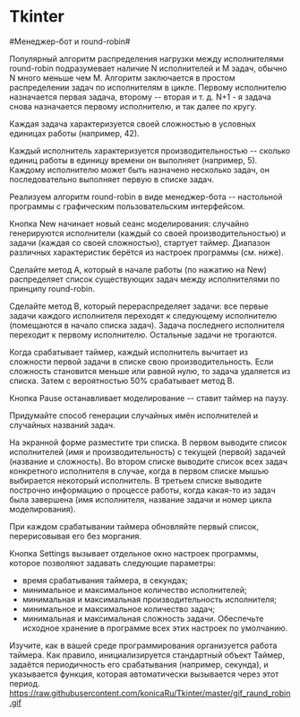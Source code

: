 # Tkinter
#Менеджер-бот и round-robin#

Популярный алгоритм распределения нагрузки между исполнителями round-robin подразумевает наличие N исполнителей и M задач, обычно N много меньше чем M. Алгоритм заключается в простом распределении задач по исполнителям в цикле. Первому исполнителю назначается первая задача, второму -- вторая и т. д. N+1 - я задача снова назначается первому исполнителю, и так далее по кругу.

Каждая задача характеризуется своей сложностью в условных единицах работы (например, 42).

Каждый исполнитель характеризуется производительностью -- сколько единиц работы в единицу времени он выполняет (например, 5). Каждому исполнителю может быть назначено несколько задач, он последовательно выполняет первую в списке задач.

Реализуем алгоритм round-robin в виде менеджер-бота -- настольной программы с графическим пользовательским интерфейсом.

Кнопка New начинает новый сеанс моделирования: случайно генерируются исполнители (каждый со своей производительностью) и задачи (каждая со своей сложностью), стартует таймер. Диапазон различных характеристик берётся из настроек программы (см. ниже).

Сделайте метод A, который в начале работы (по нажатию на New) распределяет список существующих задач между исполнителями по принципу round-robin.

Сделайте метод B, который перераспределяет задачи: все первые задачи каждого исполнителя переходят к следующему исполнителю (помещаются в начало списка задач). Задача последнего исполнителя переходит к первому исполнителю. Остальные задачи не трогаются.

Когда срабатывает таймер, каждый исполнитель вычитает из сложности первой задачи в списке свою производительность. Если сложность становится меньше или равной нулю, то задача удаляется из списка. Затем с вероятностью 50% срабатывает метод B.

Кнопка Pause останавливает моделирование -- ставит таймер на паузу.

Придумайте способ генерации случайных имён исполнителей и случайных названий задач.

На экранной форме разместите три списка. В первом выводите список исполнителей (имя и производительность) с текущей (первой) задачей (название и сложность). Во втором списке выводите список всех задач конкретного исполнителя в случае, когда в первом списке мышью выбирается некоторый исполнитель. В третьем списке выводите построчно информацию о процессе работы, когда какая-то из задач была завершена (имя исполнителя, название задачи и номер цикла моделирования).

При каждом срабатывании таймера обновляйте первый список, перерисовывая его без моргания.

Кнопка Settings вызывает отдельное окно настроек программы, которое позволяют задавать следующие параметры:
- время срабатывания таймера, в секундах;
- минимальное и максимальное количество исполнителей;
- минимальная и максимальная производительность исполнителя;
- минимальное и максимальное количество задач;
- минимальная и максимальная сложность задачи.
Обеспечьте исходное хранение в программе всех этих настроек по умолчанию.

Изучите, как в вашей среде программирования организуется работа таймера. Как правило, инициализируется стандартный объект Таймер, задаётся периодичность его срабатывания (например, секунда), и указывается функция, которая автоматически вызывается через этот период.
https://raw.githubusercontent.com/konicaRu/Tkinter/master/gif_raund_robin.gif
